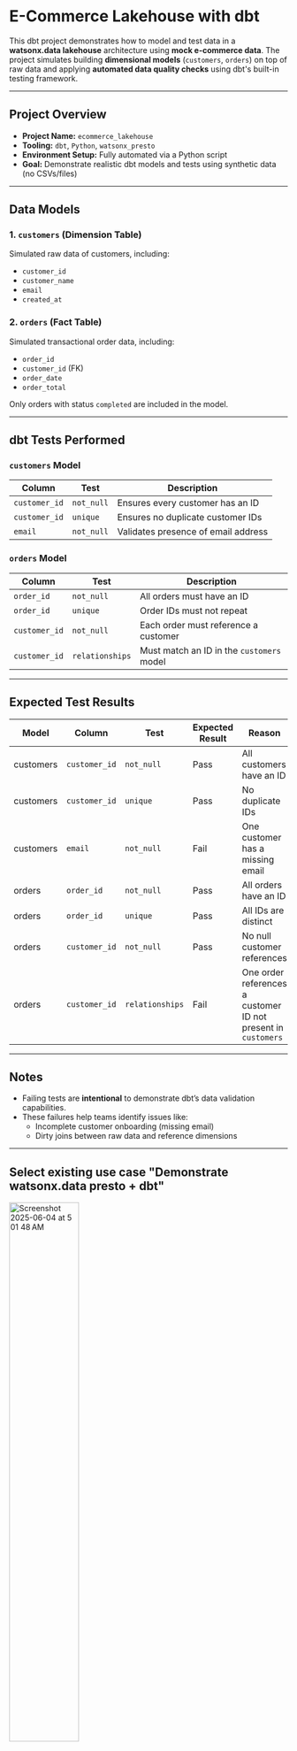 # E-Commerce Lakehouse with dbt

This dbt project demonstrates how to model and test data in a **watsonx.data lakehouse** architecture using **mock e-commerce data**. The project simulates building **dimensional models** (`customers`, `orders`) on top of raw data and applying **automated data quality checks** using dbt's built-in testing framework.

---

## Project Overview

- **Project Name:** `ecommerce_lakehouse`
- **Tooling:** `dbt`, `Python`, `watsonx_presto`
- **Environment Setup:** Fully automated via a Python script
- **Goal:** Demonstrate realistic dbt models and tests using synthetic data (no CSVs/files)

---

## Data Models

### 1. `customers` (Dimension Table)

Simulated raw data of customers, including:
- `customer_id`
- `customer_name`
- `email`
- `created_at`

### 2. `orders` (Fact Table)

Simulated transactional order data, including:
- `order_id`
- `customer_id` (FK)
- `order_date`
- `order_total`

Only orders with status `completed` are included in the model.

---

## dbt Tests Performed

### `customers` Model

| Column        | Test       | Description                          |
|---------------|------------|--------------------------------------|
| `customer_id` | `not_null` | Ensures every customer has an ID     |
| `customer_id` | `unique`   | Ensures no duplicate customer IDs    |
| `email`       | `not_null` | Validates presence of email address  |

### `orders` Model

| Column        | Test             | Description                                      |
|---------------|------------------|--------------------------------------------------|
| `order_id`    | `not_null`       | All orders must have an ID                      |
| `order_id`    | `unique`         | Order IDs must not repeat                       |
| `customer_id` | `not_null`       | Each order must reference a customer            |
| `customer_id` | `relationships`  | Must match an ID in the `customers` model       |

---

## Expected Test Results

| Model     | Column        | Test             | Expected Result | Reason |
|-----------|---------------|------------------|-----------------|--------|
| customers | `customer_id` | `not_null`       |   Pass          | All customers have an ID |
| customers | `customer_id` | `unique`         |   Pass          | No duplicate IDs |
| customers | `email`       | `not_null`       |   Fail          | One customer has a missing email |
| orders    | `order_id`    | `not_null`       |   Pass          | All orders have an ID |
| orders    | `order_id`    | `unique`         |   Pass          | All IDs are distinct |
| orders    | `customer_id` | `not_null`       |   Pass          | No null customer references |
| orders    | `customer_id` | `relationships`  |   Fail          | One order references a customer ID not present in `customers` |

---

## Notes

- Failing tests are **intentional** to demonstrate dbt’s data validation capabilities.
- These failures help teams identify issues like:
  - Incomplete customer onboarding (missing email)
  - Dirty joins between raw data and reference dimensions

---

## Select existing use case "Demonstrate watsonx.data presto + dbt"
<img width="50%" height="50%" alt="Screenshot 2025-06-04 at 5 01 48 AM" src="https://github.com/user-attachments/assets/df065007-29bf-4126-be48-9c9e96549f39" />

## Review steps in the use case
<img width="50%" height="50%" alt="Screenshot 2025-06-04 at 5 01 30 AM" src="https://github.com/user-attachments/assets/b93dbab1-85ae-4c2d-8e99-cdb4eeb7071f" />

## Provide required input parameters, we use port 8077 for dbt docs
There are 2 steps/tasks in this use case, the table below provides the list of parameters and an example of valid input values.

### Step 1: watsonx.data: Configure dbt profile for prestodb
| Input param name | Description             | Valid values       | Example values     |
|------------------|-------------------------|--------------------|--------------------|
| TARGET           | Is it for saas/software | saas/software      | saas               |
| USER             | User name               | ibmlhapikey        | ibmlhapikey        |
| PASSWORD         | Password/API KEY        | ********           | ********           |
| HOST             | Host URL                | abc.lakehouse.appdomain.com                  | -                  |
| CATALOG          | Catalog name            | <any catalog name>                  | iceberg_data                  |
| SCHEMA           | Schema name             | <any schema name>                  | demo                  |
| PORT             | wxd presto port         | <prestodb port>                  | 31062                  |
| THREADS          | Number of threads       | 4                 | 4                  |
| SSL_VERIFY       | Verify SSL              | true/false                  | true                  |



### Step 2: watsonx.data: Generate dbt docs
| Input Param Name    | Description                | Valid Values          | Example Values         |
|---------------------|----------------------------|------------------------|-------------------------|
| `DBT_DOCS_PORT`     | Port to serve the docs on  | `8077`                 | `8077`                  |
| `DBT_PROJECTS_ROOT` | Root folder for dbt docs   | `/app`                 | `/app`                  |
| `DBT_PROJECT_NAME`  | dbt project name           | `ecommerce_lakehouse`  | `ecommerce_lakehouse`   |

<img width="50%" height="50%" alt="Screenshot 2025-06-04 at 5 02 37 AM" src="https://github.com/user-attachments/assets/608ae187-2422-41da-a011-bc88366ce06c" />

## Dbt model (applied to watsonx.data) showing model/tables/columns
<img width="50%" height="50%" alt="Screenshot 2025-06-04 at 5 03 03 AM" src="https://github.com/user-attachments/assets/268a614a-cda7-4f5f-8c03-deda0eeb0194" />

## Dbt model (applied to watsonx.data) showing tests applied to the model
<img width="50%" height="50%" alt="Screenshot 2025-06-04 at 5 03 16 AM" src="https://github.com/user-attachments/assets/b0f92ade-f57f-488e-9760-2d75ac76d6a2" />

## Dbt model (applied to watsonx.data) showing the actual SQL generated from the model for watsonx.data presto
<img width="50%" height="50%" alt="Screenshot 2025-06-04 at 5 03 26 AM" src="https://github.com/user-attachments/assets/55f6ccfc-08fb-46b8-a573-b795d9d275a3" />
